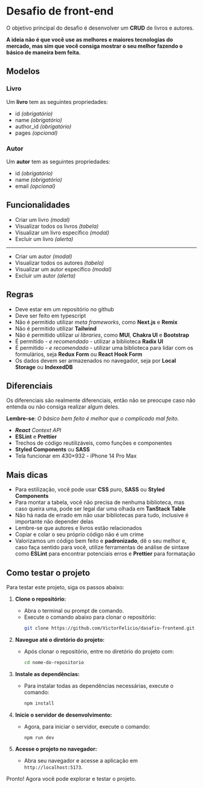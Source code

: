 # Desafio de front-end

O objetivo principal do desafio é desenvolver um **CRUD** de livros e autores.

**A ideia não é que você use as melhores e maiores tecnologias do mercado, mas sim que você consiga mostrar o seu melhor fazendo o básico de maneira bem feita.**

## Modelos

### Livro

Um **livro** tem as seguintes propriedades:

- id *(obrigatório)*
- name *(obrigatório)*
- author_id *(obrigatório)*
- pages *(opcional)*

### Autor

Um **autor** tem as seguintes propriedades:

- id *(obrigatório)*
- name *(obrigatório)*
- email *(opcional)*

## Funcionalidades

- Criar um livro *(modal)*
- Visualizar todos os livros *(tabela)*
- Visualizar um livro específico *(modal)*
- Excluir um livro *(alerta)*
---
- Criar um autor *(modal)*
- Visualizar todos os autores *(tabela)*
- Visualizar um autor específico *(modal)*
- Excluir um autor *(alerta)*

## Regras

- Deve estar em um repositório no github
- Deve ser feito em typescript
- Não é permitido utilizar *meta frameworks*, como **Next.js** e **Remix**
- Não é permitido utilizar **Tailwind**
- Não é permitido utilizar *ui libraries*, como **MUI**, **Chakra UI** e **Bootstrap**
- É permitido - *e recomendado* - utilizar a biblioteca **Radix UI**
- É permitido - *e recomendado* - utilizar uma biblioteca para lidar com os formulários, seja **Redux Form** ou **React Hook Form**
- Os dados devem ser armazenados no navegador, seja por **Local Storage** ou **IndexedDB**

## Diferenciais

Os diferenciais são realmente diferenciais, então não se preocupe caso não entenda ou não consiga realizar algum deles.

**Lembre-se**: *O básico bem feito é melhor que o complicado mal feito.*

- ***React** Context API*
- **ESLint** e **Prettier**
- Trechos de código reutilizáveis, como funções e componentes
- **Styled Components** ou **SASS**
- Tela funcionar em 430×932 - iPhone 14 Pro Max

## Mais dicas

 - Para estilização, você pode usar **CSS** puro, **SASS** ou **Styled Components**
 - Para montar a tabela, você não precisa de nenhuma biblioteca, mas caso queira uma, pode ser legal dar uma olhada em **TanStack Table**
 - Não há nada de errado em não usar bibliotecas para tudo, inclusive é importante não depender delas
 - Lembre-se que autores e livros estão relacionados
 - Copiar e colar o seu próprio código não é um crime
 - Valorizamos um código bem feito e **padronizado**, dê o seu melhor e, caso faça sentido para você, utilize ferramentas de análise de sintaxe 
 como **ESLint** para encontrar potenciais erros e **Prettier** para formatação

## Como testar o projeto

Para testar este projeto, siga os passos abaixo:

1. **Clone o repositório:**

   - Abra o terminal ou prompt de comando.
   - Execute o comando abaixo para clonar o repositório:
     ```bash
     git clone https://github.com/VictorFelicio/dasafio-frontend.git
     ```

2. **Navegue até o diretório do projeto:**

   - Após clonar o repositório, entre no diretório do projeto com:
     ```bash
     cd nome-do-repositorio
     ```

3. **Instale as dependências:**

   - Para instalar todas as dependências necessárias, execute o comando:
     ```bash
     npm install
     ```

4. **Inicie o servidor de desenvolvimento:**

   - Agora, para iniciar o servidor, execute o comando:
     ```bash
     npm run dev
     ```

5. **Acesse o projeto no navegador:**

   - Abra seu navegador e acesse a aplicação em `http://localhost:5173`.

Pronto! Agora você pode explorar e testar o projeto.


